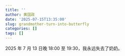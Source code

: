 ```yaml
---
title: ''
author: 黄国政
date: '2025-07-15T13:35:00'
slug: grandmother-turn-into-butterfly
categories: []
tags: []
---
```


<!--more-->

2025 年 7 月 13 日晚 18:00 至 19:30，我永远失去了奶奶。
